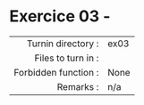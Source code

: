 # Exercice 03 - 

|                         |                     |
| -----------------------:| ------------------- |
|   Turnin directory :    |  ex03               |
|   Files to turn in :    |                     |
|   Forbidden function :  |  None               |
|   Remarks :             |  n/a                |

